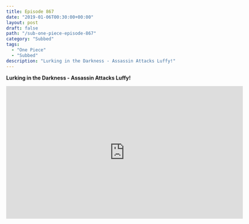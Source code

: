 ```yaml
---
title: Episode 867
date: "2019-01-06T00:30:00+00:00"
layout: post
draft: false
path: "/sub-one-piece-episode-867"
category: "Subbed"
tags:
  - "One Piece"
  - "Subbed"
description: "Lurking in the Darkness - Assassin Attacks Luffy!"
---
```


**Lurking in the Darkness - Assassin Attacks Luffy!**

<iframe width="640" height="360" src="https://www.rapidvideo.com/e/G6FRPHDIGR" frameborder="0" marginwidth=0 marginheight=0 scrolling=no allowfullscreen></iframe>

